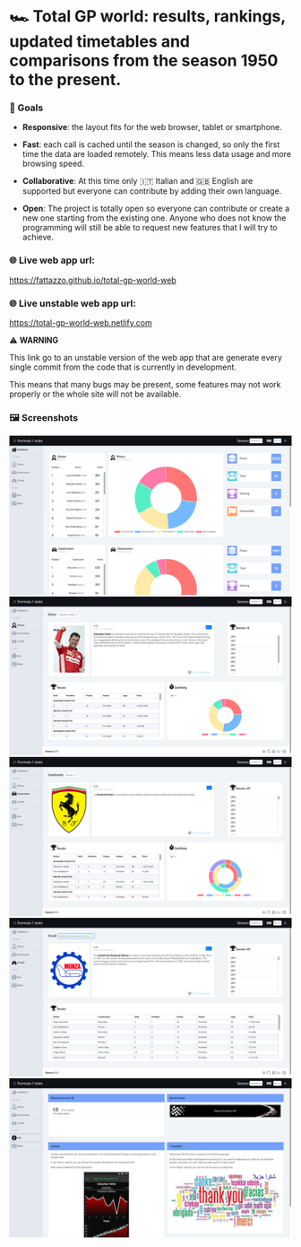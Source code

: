 
# :racing_car: Total GP world: results, rankings, updated timetables and comparisons from the season 1950 to the present.

### :checkered_flag: Goals
- **Responsive**: the layout fits for the web browser, tablet or smartphone.

- **Fast**: each call is cached until the season is changed, so only the first time the data are loaded remotely. This means less data usage and more browsing speed.

- **Collaborative**: At this time only :it: Italian and :gb: English are supported but everyone can contribute by adding their own language.

- **Open**: The project is totally open so everyone can contribute or
create a new one starting from the existing one. Anyone who does not know the programming will still be able to request new features that I will try to achieve.

### :globe_with_meridians: Live web app url:
<a href="https://fattazzo.github.io/total-gp-world-web" target="_blank">https://fattazzo.github.io/total-gp-world-web</a>

### :globe_with_meridians: Live unstable web app url:
<a href="https://total-gp-world-web.netlify.com/" target="_blank">https://total-gp-world-web.netlify.com</a>

:warning: **WARNING**

This link go to an unstable version of the web app that are generate every single commit from the code that is currently in development.

This means that many bugs may be present, some features may not work properly or the whole site will not be available.

### :framed_picture: Screenshots

![Dashboard](./screenshots/dashboard.png)
![Driver info](./screenshots/driver.png)
![Constructor info](./screenshots/constructor.png)
![Circuit info](./screenshots/circuit.png)
![Info](./screenshots/info.png)
